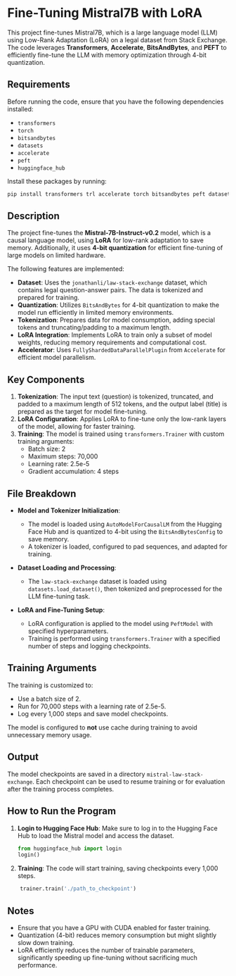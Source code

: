 # Fine-Tuning Mistral7B with LoRA

This project fine-tunes Mistral7B, which is a large language model (LLM) using Low-Rank Adaptation (LoRA) on a legal dataset from Stack Exchange. The code leverages **Transformers**, **Accelerate**, **BitsAndBytes**, and **PEFT** to efficiently fine-tune the LLM with memory optimization through 4-bit quantization.

## Requirements

Before running the code, ensure that you have the following dependencies installed:
- `transformers`
- `torch`
- `bitsandbytes`
- `datasets`
- `accelerate`
- `peft`
- `huggingface_hub`

Install these packages by running:
```bash
pip install transformers trl accelerate torch bitsandbytes peft datasets -qU
```

## Description

The project fine-tunes the **Mistral-7B-Instruct-v0.2** model, which is a causal language model, using **LoRA** for low-rank adaptation to save memory. Additionally, it uses **4-bit quantization** for efficient fine-tuning of large models on limited hardware.

The following features are implemented:
- **Dataset**: Uses the `jonathanli/law-stack-exchange` dataset, which contains legal question-answer pairs. The data is tokenized and prepared for training.
- **Quantization**: Utilizes `BitsAndBytes` for 4-bit quantization to make the model run efficiently in limited memory environments.
- **Tokenization**: Prepares data for model consumption, adding special tokens and truncating/padding to a maximum length.
- **LoRA Integration**: Implements LoRA to train only a subset of model weights, reducing memory requirements and computational cost.
- **Accelerator**: Uses `FullyShardedDataParallelPlugin` from `Accelerate` for efficient model parallelism.

## Key Components

1. **Tokenization**: The input text (question) is tokenized, truncated, and padded to a maximum length of 512 tokens, and the output label (title) is prepared as the target for model fine-tuning.
2. **LoRA Configuration**: Applies LoRA to fine-tune only the low-rank layers of the model, allowing for faster training.
3. **Training**: The model is trained using `transformers.Trainer` with custom training arguments:
   - Batch size: 2
   - Maximum steps: 70,000
   - Learning rate: 2.5e-5
   - Gradient accumulation: 4 steps

## File Breakdown

- **Model and Tokenizer Initialization**:
  - The model is loaded using `AutoModelForCausalLM` from the Hugging Face Hub and is quantized to 4-bit using the `BitsAndBytesConfig` to save memory.
  - A tokenizer is loaded, configured to pad sequences, and adapted for training.

- **Dataset Loading and Processing**:
  - The `law-stack-exchange` dataset is loaded using `datasets.load_dataset()`, then tokenized and preprocessed for the LLM fine-tuning task.

- **LoRA and Fine-Tuning Setup**:
  - LoRA configuration is applied to the model using `PeftModel` with specified hyperparameters.
  - Training is performed using `transformers.Trainer` with a specified number of steps and logging checkpoints.

## Training Arguments

The training is customized to:
- Use a batch size of 2.
- Run for 70,000 steps with a learning rate of 2.5e-5.
- Log every 1,000 steps and save model checkpoints.

The model is configured to **not** use cache during training to avoid unnecessary memory usage.

## Output

The model checkpoints are saved in a directory `mistral-law-stack-exchange`. Each checkpoint can be used to resume training or for evaluation after the training process completes.

## How to Run the Program

1. **Login to Hugging Face Hub**:
   Make sure to log in to the Hugging Face Hub to load the Mistral model and access the dataset.

   ```python
   from huggingface_hub import login
   login()
   ```

2. **Training**:
  The code will start training, saving checkpoints every 1,000 steps.
  ```python
      trainer.train('./path_to_checkpoint')
   ```

## Notes

- Ensure that you have a GPU with CUDA enabled for faster training.
- Quantization (4-bit) reduces memory consumption but might slightly slow down training.
- LoRA efficiently reduces the number of trainable parameters, significantly speeding up fine-tuning without sacrificing much performance.

